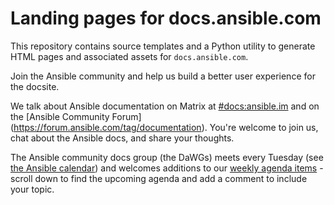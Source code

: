 # Landing pages for docs.ansible.com

This repository contains source templates and a Python utility to generate HTML pages and associated assets for ``docs.ansible.com``.

Join the Ansible community and help us build a better user experience for the docsite.

We talk about Ansible documentation on Matrix at [#docs:ansible.im](https://matrix.to/#/#docs:ansible.im) and on the [Ansible Community Forum] (https://forum.ansible.com/tag/documentation).
You're welcome to join us, chat about the Ansible docs, and share your thoughts.

The Ansible community docs group (the DaWGs) meets every Tuesday (see [the Ansible calendar](https://github.com/ansible/community/blob/main/meetings/README.md)) and welcomes additions to our [weekly agenda items](https://github.com/ansible/community/issues/678) - scroll down to find the upcoming agenda and add a comment to include your topic.
